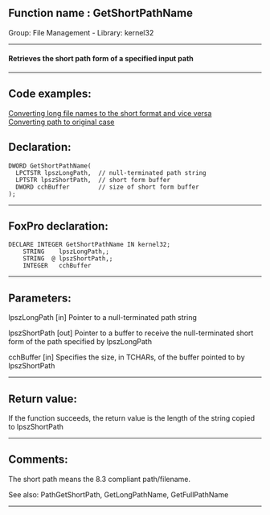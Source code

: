 
## Function name : GetShortPathName
Group: File Management - Library: kernel32    
***  


#### Retrieves the short path form of a specified input path
***  


## Code examples:
[Converting long file names to the short format and vice versa](../../samples/sample_055.md)  
[Converting path to original case](../../samples/sample_102.md)  

## Declaration:
```foxpro  
DWORD GetShortPathName(
  LPCTSTR lpszLongPath,  // null-terminated path string
  LPTSTR lpszShortPath,  // short form buffer
  DWORD cchBuffer        // size of short form buffer
);  
```  
***  


## FoxPro declaration:
```foxpro  
DECLARE INTEGER GetShortPathName IN kernel32;
	STRING    lpszLongPath,;
	STRING  @ lpszShortPath,;
	INTEGER   cchBuffer  
```  
***  


## Parameters:
lpszLongPath 
[in] Pointer to a null-terminated path string

lpszShortPath 
[out] Pointer to a buffer to receive the null-terminated short form of the path specified by lpszLongPath

cchBuffer 
[in] Specifies the size, in TCHARs, of the buffer pointed to by lpszShortPath  
***  


## Return value:
If the function succeeds, the return value is the length of the string copied to lpszShortPath  
***  


## Comments:
The short path means the 8.3 compliant path/filename.  
  
See also: PathGetShortPath, GetLongPathName, GetFullPathName   
  
***  

